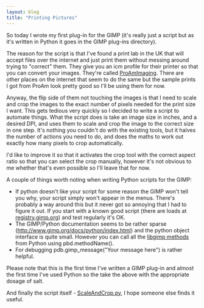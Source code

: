 ```yaml
---
layout: blog
title: "Printing Pictures"
---
```


 So today I wrote my first plug-in for the GIMP (it's really just a script but as it's written in Python it goes in the GIMP plug-ins directory).

The reason for the script is that I've found a print lab in the UK that will accept files over the internet and just print them without messing around trying to "correct" them. They give you an icm profile for their printer so that you can convert your images. They're called [ProAmImaging](http://www.proamimaging.com/). There are other places on the internet that seem to do the same but the sample prints I got from ProAm look pretty good so I'll be using them for now.

Anyway, the flip side of them not touching the images is that I need to scale and crop the images to the exact number of pixels needed for the print size I want. This gets tedious very quickly so I decided to write a script to automate things. What the script does is take an image size in inches, and a desired DPI, and uses them to scale and crop the image to the correct size in one step. It's nothing you couldn't do with the existing tools, but it halves the number of actions you need to do, and does the maths to work out exactly how many pixels to crop automatically.

I'd like to improve it so that it activates the crop tool with the correct aspect ratio so that you can select the crop manually, however it's not obvious to me whether that's even possible so I'll leave that for now.

A couple of things worth noting when writing Python scripts for the GIMP:

- If python doesn't like your script for some reason the GIMP won't tell you why, your script simply won't appear in the menus. There's probably a way around this but it never got so annoying that I had to figure it out. If you start with a known good script (there are loads at [registry.gimp.org](http://registry.gimp.org)) and test regularly it's OK.
- The GIMP/Python documentation seems to be rather sparse (<http://www.gimp.org/docs/python/index.html>) and the python object interface is quite small. However you can call all the [libgimp methods](http://developer.gimp.org/api/2.0/libgimp/) from Python using pbd.methodName().
- For debugging pdb.gimp_message("Your message here") is rather helpful.

Please note that this is the first time I've written a GIMP plug-in and almost the first time I've used Python so the take the above with the appropriate dosage of salt.

And finally the script itself - [ScaleAndCrop.py](/ScaleAndCrop.zip), I hope someone else finds it useful. 